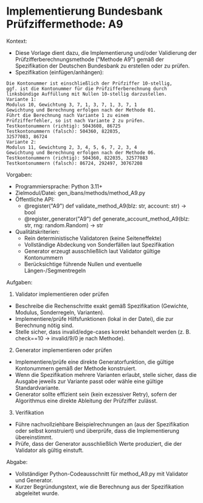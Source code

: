 # Implementierung Bundesbank Prüfziffermethode: A9

Kontext:
- Diese Vorlage dient dazu, die Implementierung und/oder Validierung der Prüfzifferberechnungsmethode ("Methode A9") gemäß der Spezifikation der Deutschen Bundesbank zu erstellen oder zu prüfen.
- Spezifikation (einfügen/anhängen):

```Text
Die Kontonummer ist einschließlich der Prüfziffer 10-stellig,
ggf. ist die Kontonummer für die Prüfzifferberechnung durch
linksbündige Auffüllung mit Nullen 10-stellig darzustellen.
Variante 1:
Modulus 10, Gewichtung 3, 7, 1, 3, 7, 1, 3, 7, 1
Gewichtung und Berechnung erfolgen nach der Methode 01.
Führt die Berechnung nach Variante 1 zu einem
Prüfzifferfehler, so ist nach Variante 2 zu prüfen.
Testkontonummern (richtig): 5043608, 86725
Testkontonummern (falsch): 504360, 822035,
32577083, 86724
Variante 2:
Modulus 11, Gewichtung 2, 3, 4, 5, 6, 7, 2, 3, 4
Gewichtung und Berechnung erfolgen nach der Methode 06.
Testkontonummern (richtig): 504360, 822035, 32577083
Testkontonummern (falsch): 86724, 292497, 30767208
```

Vorgaben:
- Programmiersprache: Python 3.11+
- Zielmodul/Datei: gen_ibans/methods/method_A9.py
- Öffentliche API:
  - @register("A9") def validate_method_A9(blz: str, account: str) -> bool
  - @register_generator("A9") def generate_account_method_A9(blz: str, rng: random.Random) -> str
- Qualitätskriterien:
  - Rein deterministische Validatoren (keine Seiteneffekte)
  - Vollständige Abdeckung von Sonderfällen laut Spezifikation
  - Generator erzeugt ausschließlich laut Validator gültige Kontonummern
  - Berücksichtige führende Nullen und eventuelle Längen-/Segmentregeln

Aufgaben:
1) Validator implementieren oder prüfen
- Beschreibe die Rechenschritte exakt gemäß Spezifikation (Gewichte, Modulus, Sonderregeln, Varianten).
- Implementiere/prüfe Hilfsfunktionen (lokal in der Datei), die zur Berechnung nötig sind.
- Stelle sicher, dass invalid/edge-cases korrekt behandelt werden (z. B. check==10 -> invalid/9/0 je nach Methode).

2) Generator implementieren oder prüfen
- Implementiere/prüfe eine direkte Generatorfunktion, die gültige Kontonummern gemäß der Methode konstruiert.
- Wenn die Spezifikation mehrere Varianten erlaubt, stelle sicher, dass die Ausgabe jeweils zur Variante passt oder wähle eine gültige Standardvariante.
- Generator sollte effizient sein (kein exzessiver Retry), sofern der Algorithmus eine direkte Ableitung der Prüfziffer zulässt.

3) Verifikation
- Führe nachvollziehbare Beispielrechnungen an (aus der Spezifikation oder selbst konstruiert) und überprüfe, dass die Implementierung übereinstimmt.
- Prüfe, dass der Generator ausschließlich Werte produziert, die der Validator als gültig einstuft.

Abgabe:
- Vollständiger Python-Codeausschnitt für method_A9.py mit Validator und Generator.
- Kurzer Begründungstext, wie die Berechnung aus der Spezifikation abgeleitet wurde.